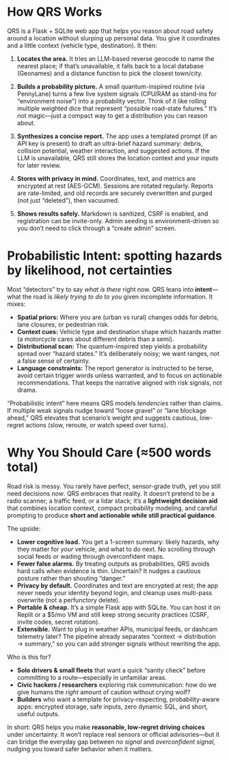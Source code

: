 # How QRS Works 

QRS is a Flask + SQLite web app that helps you reason about road safety around a location without slurping up personal data. You give it coordinates and a little context (vehicle type, destination). It then:

1. **Locates the area.**
   It tries an LLM-based reverse geocode to name the nearest place; if that’s unavailable, it falls back to a local database (Geonames) and a distance function to pick the closest town/city.

2. **Builds a probability picture.**
   A small quantum-inspired routine (via PennyLane) turns a few live system signals (CPU/RAM as stand-ins for “environment noise”) into a probability vector. Think of it like rolling multiple weighted dice that represent “possible road-state futures.” It’s not magic—just a compact way to get a distribution you can reason about.

3. **Synthesizes a concise report.**
   The app uses a templated prompt (if an API key is present) to draft an ultra-brief hazard summary: debris, collision potential, weather interaction, and suggested actions. If the LLM is unavailable, QRS still stores the location context and your inputs for later review.

4. **Stores with privacy in mind.**
   Coordinates, text, and metrics are encrypted at rest (AES-GCM). Sessions are rotated regularly. Reports are rate-limited, and old records are securely overwritten and purged (not just “deleted”), then vacuumed.

5. **Shows results safely.**
   Markdown is sanitized, CSRF is enabled, and registration can be invite-only. Admin seeding is environment-driven so you don’t need to click through a “create admin” screen.

# Probabilistic Intent: spotting hazards by likelihood, not certainties

Most “detectors” try to say *what is there* right now. QRS leans into **intent**—what the road is *likely trying to do to you* given incomplete information. It mixes:

* **Spatial priors:** Where you are (urban vs rural) changes odds for debris, lane closures, or pedestrian risk.
* **Context cues:** Vehicle type and destination shape which hazards matter (a motorcycle cares about different debris than a semi).
* **Distributional scan:** The quantum-inspired step yields a probability spread over “hazard states.” It’s deliberately noisy; we want ranges, not a false sense of certainty.
* **Language constraints:** The report generator is instructed to be terse, avoid certain trigger words unless warranted, and to focus on actionable recommendations. That keeps the narrative aligned with risk signals, not drama.

“Probabilistic intent” here means QRS models *tendencies* rather than claims. If multiple weak signals nudge toward “loose gravel” or “lane blockage ahead,” QRS elevates that scenario’s weight and suggests cautious, low-regret actions (slow, reroute, or watch speed over turns).

# Why You Should Care (≈500 words total)

Road risk is messy. You rarely have perfect, sensor-grade truth, yet you still need decisions *now*. QRS embraces that reality. It doesn’t pretend to be a radio scanner, a traffic feed, or a lidar stack; it’s a **lightweight decision aid** that combines location context, compact probability modeling, and careful prompting to produce **short and actionable while still practical guidance**.

The upside:

* **Lower cognitive load.** You get a 1-screen summary: likely hazards, why they matter for *your* vehicle, and what to do next. No scrolling through social feeds or wading through overconfident maps.
* **Fewer false alarms.** By treating outputs as probabilities, QRS avoids hard calls when evidence is thin. Uncertain? It nudges a cautious posture rather than shouting “danger.”
* **Privacy by default.** Coordinates and text are encrypted at rest; the app never needs your identity beyond login, and cleanup uses multi-pass overwrite (not a perfunctory delete).
* **Portable & cheap.** It’s a simple Flask app with SQLite. You can host it on Replit or a \$5/mo VM and still keep strong security practices (CSRF, invite codes, secret rotation).
* **Extensible.** Want to plug in weather APIs, municipal feeds, or dashcam telemetry later? The pipeline already separates “context → distribution → summary,” so you can add stronger signals without rewriting the app.

Who is this for?

* **Solo drivers & small fleets** that want a quick “sanity check” before committing to a route—especially in unfamiliar areas.
* **Civic hackers / researchers** exploring risk communication: how do we give humans the *right* amount of caution without crying wolf?
* **Builders** who want a template for privacy-respecting, probability-aware apps: encrypted storage, safe inputs, zero dynamic SQL, and short, useful outputs.

In short: QRS helps you make **reasonable, low-regret driving choices** under uncertainty. It won’t replace real sensors or official advisories—but it can bridge the everyday gap between *no signal* and *overconfident signal*, nudging you toward safer behavior when it matters.
